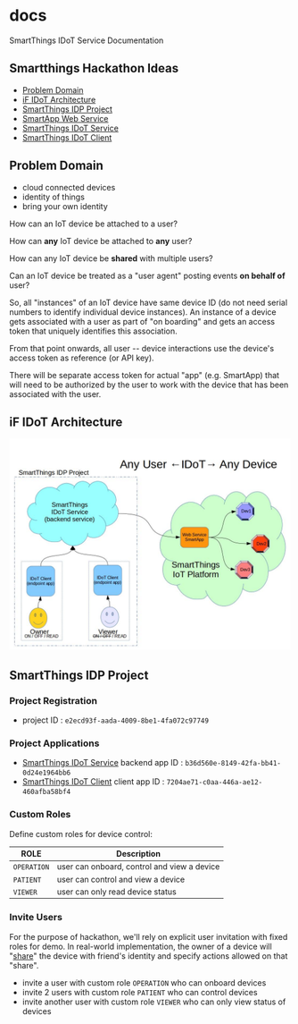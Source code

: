 # docs
SmartThings IDoT Service Documentation

## Smartthings Hackathon Ideas
* [Problem Domain](#focus)
* [iF IDoT Architecture](#architecture)
* [SmartThings IDP Project](#idp-project)
* [SmartApp Web Service](#web-service)
* [SmartThings IDoT Service](#idot-service)
* [SmartThings IDoT Client](#idot-client)

## <a name="focus"></a>Problem Domain
* cloud connected devices
* identity of things
* bring your own identity

How can an IoT device be attached to a user?

How can **any** IoT device be attached to **any** user?

How can any IoT device be **shared** with multiple users?

Can an IoT device be treated as a "user agent" posting events **on behalf of** user?

So, all "instances" of an IoT device have same device ID (do not need serial numbers to identify individual device instances). An instance of a device gets associated with a user as part of "on boarding" and gets an access token that uniquely identifies this association.

From that point onwards, all user -- device interactions use the device's access token as reference (or API key).

There will be separate access token for actual "app" (e.g. SmartApp) that will need to be authorized by the user to work with the device that has been associated with the user.

## <a name="architecture"></a>iF IDoT Architecture
![IDoT](https://github.com/SmartThingsIDoT/docs/blob/master/img/SmartThings_IDoT.jpg)

## <a name="idp-project"></a>SmartThings IDP Project
### Project Registration
* project ID : `e2ecd93f-aada-4009-8be1-4fa072c97749`

### Project Applications
* [SmartThings IDoT Service](#idot-service) backend app ID : `b36d560e-8149-42fa-bb41-0d24e1964bb6`
* [SmartThings IDoT Client](#idot-client) client app ID : `7204ae71-c0aa-446a-ae12-460afba58bf4`

### Custom Roles
Define custom roles for device control:

| ROLE | Description |
|------|-------------|
|`OPERATION` | user can onboard, control and view a device |
|`PATIENT` | user can control and view a device |
|`VIEWER`| user can only read device status |

### <a name="invite-users"></a>Invite Users
For the purpose of hackathon, we'll rely on explicit user invitation with fixed roles for demo. In real-world implementation, the owner of a device will "[share](#op-share-device)" the device with friend's identity and specify actions allowed on that "share".

* invite a user with custom role `OPERATION` who can onboard devices
* invite 2 users with custom role `PATIENT` who can control devices
* invite another user with custom role `VIEWER` who can only view status of devices
